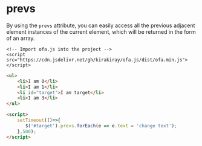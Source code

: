 # prevs

By using the `prevs` attribute, you can easily access all the previous adjacent element instances of the current element, which will be returned in the form of an array.

<html-viewer>

```
<!-- Import ofa.js into the project -->
<script src="https://cdn.jsdelivr.net/gh/kirakiray/ofa.js/dist/ofa.min.js"></script>
```

```html
<ul>
    <li>I am 0</li>
    <li>I am 1</li>
    <li id="target">I am target</li>
    <li>I am 3</li>
</ul>

<script>
    setTimeout(()=>{
       $('#target').prevs.forEach(e => e.text = 'change text');
    },500);
</script>
```

</html-viewer>